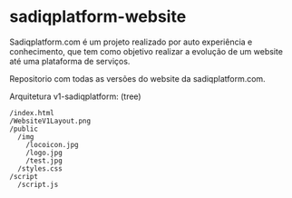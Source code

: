 # sadiqplatform-website
Sadiqplatform.com é um projeto realizado por auto experiência e conhecimento, que tem como objetivo realizar a evolução de um website até uma plataforma de serviços.

Repositorio com todas as versões do website da sadiqplatform.com.

Arquitetura v1-sadiqplatform:
(tree)

```
/index.html
/WebsiteV1Layout.png
/public
  /img
    /locoicon.jpg
    /logo.jpg
    /test.jpg
  /styles.css
/script
  /script.js
```